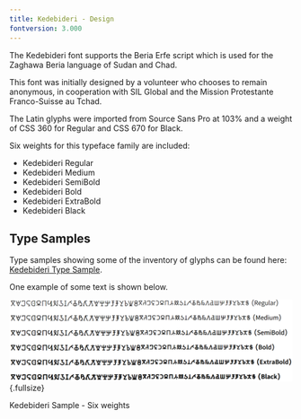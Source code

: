 ```yaml
---
title: Kedebideri - Design
fontversion: 3.000
---
```


The Kedebideri font supports the Beria Erfe script which is used for the Zaghawa Beria language of Sudan and Chad.

This font was initially designed by a volunteer who chooses to remain anonymous, in cooperation with SIL Global and the Mission Protestante Franco-Suisse au Tchad.

The Latin glyphs were imported from Source Sans Pro at 103% and a weight of CSS 360 for Regular and CSS 670 for Black.

Six weights for this typeface family are included:

* Kedebideri Regular
* Kedebideri Medium
* Kedebideri SemiBold
* Kedebideri Bold
* Kedebideri ExtraBold
* Kedebideri Black

## Type Samples

Type samples showing some of the inventory of glyphs can be found here: 
[Kedebideri Type Sample](sample.md).

One example of some text is shown below. 

![Kedebideri Sample - Six weights](../assets/images/six-weights.png){.fullsize}
<!-- PRODUCT SITE IMAGE SRC https://software.sil.org/kedebideri/wp-content/uploads/sites/73/2025/09/six-weights.png -->
<figcaption>Kedebideri Sample - Six weights</figcaption>
